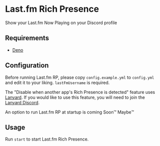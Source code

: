 # Last.fm Rich Presence

Show your Last.fm Now Playing on your Discord profile

## Requirements

- [Deno]

## Configuration

Before running Last.fm RP, please copy `config.example.yml` to `config.yml`
and edit it to your liking. `lastFmUsername` is required.

The "Disable when another app's Rich Presence is detected" feature uses [Lanyard].
If you would like to use this feature, you will need to join the [Lanyard Discord].

An option to run Last.fm RP at startup is coming Soon™️ Maybe™️

## Usage

Run `start` to start Last.fm Rich Presence.

[deno]: https://deno.land/
[lanyard]: https://github.com/Phineas/lanyard
[lanyard discord]: https://discord.gg/lanyard
